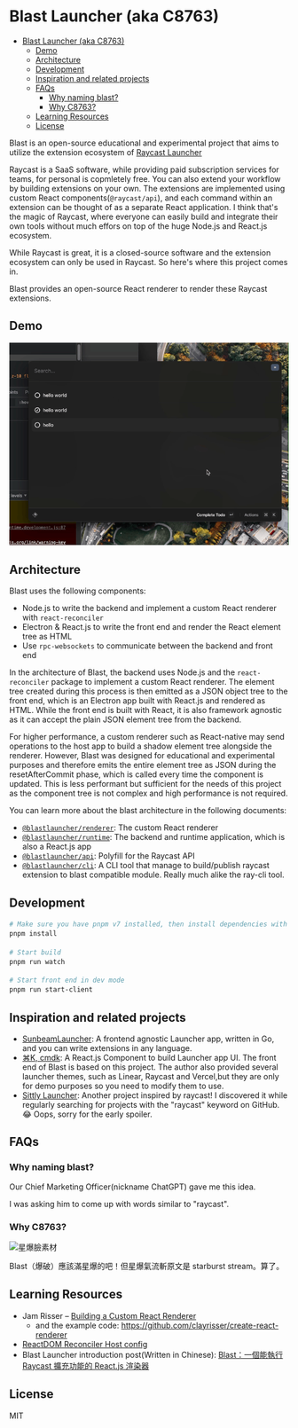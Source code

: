 # Blast Launcher (aka C8763)

<!--toc:start-->
- [Blast Launcher (aka C8763)](#blast-launcher-aka-c8763)
  - [Demo](#demo)
  - [Architecture](#architecture)
  - [Development](#development)
  - [Inspiration and related projects](#inspiration-and-related-projects)
  - [FAQs](#faqs)
    - [Why naming blast?](#why-naming-blast)
    - [Why C8763?](#why-c8763)
  - [Learning Resources](#learning-resources)
  - [License](#license)
<!--toc:end-->

Blast is an open-source educational and experimental project that aims to
utilize the extension ecosystem of [Raycast Launcher](https://raycast.com)

Raycast is a SaaS software, while providing paid subscription services for teams,
for personal is copmletely free. You can also extend your workflow by building
extensions on your own. The extensions are implemented using custom React
components(`@raycast/api`), and each command within an extension can be thought
of as a separate React application. I think that's the magic of Raycast, where
everyone can easily build and integrate their own tools without much effors on
top of the huge Node.js and React.js ecosystem.

While Raycast is great, it is a closed-source software and the extension ecosystem
can only be used in Raycast. So here's where this project comes in.

Blast provides an open-source React renderer to render these Raycast extensions.

## Demo

![demo_todo](./docs/media/demo_todo.gif)

## Architecture

Blast uses the following components:

- Node.js to write the backend and implement a custom React renderer with `react-reconciler`
- Electron & React.js to write the front end and render the React element tree as HTML
- Use `rpc-websockets` to communicate between the backend and front end

In the architecture of Blast, the backend uses Node.js and the `react-reconciler` package to implement a custom React renderer. The element tree created during this process is then emitted as a JSON object tree to the front end, which is an Electron app built with React.js and rendered as HTML. While the front end is built with React, it is also framework agnostic as it can accept the plain JSON element tree from the backend.

For higher performance, a custom renderer such as React-native may send operations to the host app to build a shadow element tree alongside the renderer. However, Blast was designed for educational and experimental purposes and therefore emits the entire element tree as JSON during the resetAfterCommit phase, which is called every time the component is updated. This is less performant but sufficient for the needs of this project as the component tree is not complex and high performance is not required.

You can learn more about the blast architecture in the following documents:

- [`@blastlauncher/renderer`](./packages/blast-renderer/README.md): The custom React renderer
- [`@blastlauncher/runtime`](./packages/blast-runtime/README.md): The backend and runtime application, which is also a React.js app
- [`@blastlauncher/api`](./packages/blast-api/README.md): Polyfill for the Raycast API
- [`@blastlauncher/cli`](/packages/blast-cli/README.md): A CLI tool that manage to build/publish raycast extension to blast compatible module. Really much alike the ray-cli tool.

## Development

```bash
# Make sure you have pnpm v7 installed, then install dependencies with pnpm
pnpm install

# Start build
pnpm run watch

# Start front end in dev mode
pnpm run start-client
```

## Inspiration and related projects

- [SunbeamLauncher](https://github.com/SunbeamLauncher/sunbeam): A frontend agnostic Launcher app, written in Go, and you can write extensions in any language.
- [⌘K, cmdk](https://github.com/pacocoursey/cmdk): A React.js Component to build Launcher app UI. The front end of Blast is based on this project. The author also provided several launcher themes, such as Linear, Raycast and Vercel,but they are only for demo purposes so you need to modify them to use.
- [Sittly Launcher](https://github.com/JulianKominovic/sittly-launcher): Another project inspired by raycast! I discovered it while regularly searching for projects with the "raycast" keyword on GitHub. 😂 Oops, sorry for the early spoiler.

## FAQs

### Why naming blast?

Our Chief Marketing Officer(nickname ChatGPT) gave me this idea.

I was asking him to come up with words similar to "raycast".

### Why C8763?

![星爆臉素材](http://i.imgur.com/7SXzUno.png)

Blast（爆破）應該滿星爆的吧！但星爆氣流斬原文是 starburst stream。算了。

## Learning Resources

- Jam Risser – [Building a Custom React Renderer](https://www.youtube.com/watch?v=SXx-CymMjDM)
  - and the example code: <https://github.com/clayrisser/create-react-renderer>
- [ReactDOM Reconciler Host config](https://github.com/facebook/react/blob/main/packages/react-dom-bindings/src/client/ReactDOMHostConfig.js)
- Blast Launcher introduction post(Written in Chinese): [Blast：一個能執行 Raycast 擴充功能的 React.js 渲染器](https://yukai.dev/blog/2023/01/02/blast-the-raycast-extension-react-renderer)

## License

MIT

